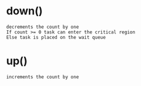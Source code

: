 down()
===========
	decrements the count by one
	If count >= 0 task can enter the critical region
	Else task is placed on the wait queue


up()
===========
	increments the count by one
	
